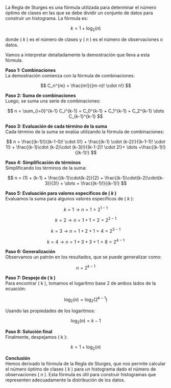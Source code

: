 La Regla de Sturges es una fórmula utilizada para determinar el número óptimo de clases en las que se debe dividir un conjunto de datos para construir un histograma. La fórmula es:

$$ k = 1 + \log_{2}(n) $$

donde ( $k$ ) es el número de clases y ( $n$ ) es el número de observaciones o datos.

Vamos a interpretar detalladamente la demostración que lleva a esta fórmula.

**Paso 1: Combinaciones**  
La demostración comienza con la fórmula de combinaciones:

$$ C_n^{m} = \frac{m!}{(m-n)! \cdot n!} $$

**Paso 2: Suma de combinaciones**  
Luego, se suma una serie de combinaciones:

$$ n = \sum_{i=0}^{k-1} C_i^{k-1} = C_0^{k-1} + C_1^{k-1} + C_2^{k-1} \dots C_{k-1}^{k-1} $$

**Paso 3: Evaluación de cada término de la suma**  
Cada término de la suma se evalúa utilizando la fórmula de combinaciones:

$$ n = \frac{(k-1)!}{(k-1-0)! \cdot 0!} + \frac{(k-1) \cdot (k-2)!}{(k-1-1)! \cdot 1!} + \frac{(k-1)\cdot (k-2)\cdot (k-3)!}{(k-1-2)! \cdot 2!}+ \dots +\frac{(k-1)!}{(k-1)!} $$

**Paso 4: Simplificación de términos**  
Simplificando los términos de la suma:

$$ n = (1) + (k-1) + \frac{(k-1)\cdot(k-2)}{2} + \frac{(k-1)\cdot(k-2)\cdot(k-3)}{3!} + \dots + \frac{(k-1)!}{(k-1)!} $$

**Paso 5: Evaluación para valores específicos de ( $k$ )**  
Evaluamos la suma para algunos valores específicos de ( $k$ ):
 
$$k = 1\to n = 1 = 2^{1-1} $$

$$k = 2\to n = 1 + 1 = 2 = 2^{2-1} $$

$$k = 3\to n = 1 + 2 + 1 = 4 = 2^{3-1} $$

$$k = 4\to n = 1 + 3 + 3 + 1 = 8 = 2^{4-1} $$

**Paso 6: Generalización**  
Observamos un patrón en los resultados, que se puede generalizar como:

$$ n = 2^{k-1} $$

**Paso 7: Despeje de ( k )**  
Para encontrar ( k ), tomamos el logaritmo base 2 de ambos lados de la ecuación:

$$ \log_{2}(n) = \log_{2}(2^{k-1}) $$

Usando las propiedades de los logaritmos:

$$ \log_{2}(n) = k - 1 $$

**Paso 8: Solución final**  
Finalmente, despejamos ( k ):

$$ k = 1 + \log_{2}(n) $$

**Conclusión**  
Hemos derivado la fórmula de la Regla de Sturges, que nos permite calcular el número óptimo de clases ( $k$ ) para un histograma dado el número de observaciones ( $n$ ). Esta fórmula es útil para construir histogramas que representen adecuadamente la distribución de los datos.